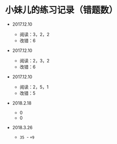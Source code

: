 # 小妹儿的练习记录（错题数）
- 2017.12.10 
  - 阅读：3，2，2
  - 改错：6
- 2017.12.10 
  - 阅读：2，3，2
  - 改错：6
- 2017.12.10 
  - 阅读：2，5，1
  - 改错：5
  
- 2018.2.18
  - 0
  - 0
- 2018.3.26
  - `35`
  - `+9`

